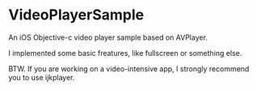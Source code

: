 # VideoPlayerSample

An iOS Objective-c video player sample based on AVPlayer.

I implemented some basic freatures, like fullscreen or something else.

BTW. If you are working on a video-intensive app,  I strongly recommend you to use ijkplayer.
